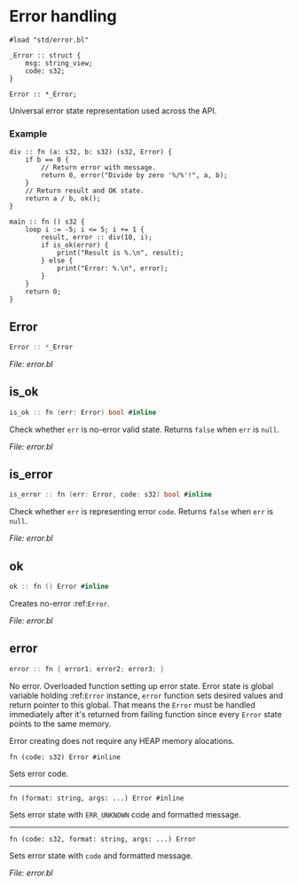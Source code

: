 # Error handling

`#load "std/error.bl"`

```
_Error :: struct {
    msg: string_view;
    code: s32;
}

Error :: *_Error;
```

Universal error state representation used across the API.

### Example

```
div :: fn (a: s32, b: s32) (s32, Error) {
    if b == 0 {
        // Return error with message.
        return 0, error("Divide by zero '%/%'!", a, b);
    }
    // Return result and OK state.
    return a / b, ok();
}

main :: fn () s32 {
    loop i := -5; i <= 5; i += 1 {
        result, error :: div(10, i);
        if is_ok(error) {
            print("Result is %.\n", result);
        } else {
            print("Error: %.\n", error);
        }
    }
    return 0;
}
```

## Error

```c
Error :: *_Error
```



*File: error.bl*


## is_ok

```c
is_ok :: fn (err: Error) bool #inline
```

Check whether `err` is no-error valid state. Returns `false` when `err` is `null`.



*File: error.bl*


## is_error

```c
is_error :: fn (err: Error, code: s32) bool #inline
```

Check whether `err` is representing error `code`. Returns `false` when `err` is `null`.



*File: error.bl*


## ok

```c
ok :: fn () Error #inline
```

Creates no-error :ref:`Error`.



*File: error.bl*


## error

```c
error :: fn { error1; error2; error3; }
```

No error.
Overloaded function setting up error state. Error state is global variable holding :ref:`Error` 
instance, `error` function sets desired values and return pointer to this global. That means
the `Error` must be handled immediately after it's returned from failing function since every
`Error` state points to the same memory.

Error creating does not require any HEAP memory alocations.

```
fn (code: s32) Error #inline
```

Sets error code.

***

```
fn (format: string, args: ...) Error #inline
```

Sets error state with `ERR_UNKNOWN` code and formatted message.

***

```
fn (code: s32, format: string, args: ...) Error
```

Sets error state with `code` and formatted message.




*File: error.bl*

